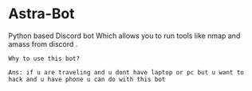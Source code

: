 # Astra-Bot
Python based Discord bot Which allows you to run tools like nmap and amass from discord .

```
Why to use this bot?

Ans: if u are traveling and u dont have laptop or pc but u want to hack and u have phone u can do with this bot 
``` 

